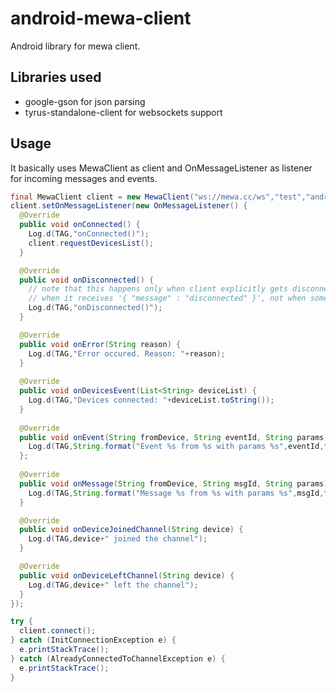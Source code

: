 # android-mewa-client

Android library for mewa client.

## Libraries used

* google-gson for json parsing
* tyrus-standalone-client for websockets support

## Usage

It basically uses MewaClient as client and OnMessageListener as listener for incoming messages and events.

```java
final MewaClient client = new MewaClient("ws://mewa.cc/ws","test","android","pass");
client.setOnMessageListener(new OnMessageListener() {
  @Override
  public void onConnected() {
    Log.d(TAG,"onConnected()");
    client.requestDevicesList();
  }

  @Override
  public void onDisconnected() {
    // note that this happens only when client explicitly gets disconnect signal from the channel
    // when it receives '{ "message" : "disconnected" }', not when some error occures
    Log.d(TAG,"onDisconnected()");
  }

  @Override
  public void onError(String reason) {
    Log.d(TAG,"Error occured. Reason: "+reason);
  }
  
  @Override
  public void onDevicesEvent(List<String> deviceList) {
    Log.d(TAG,"Devices connected: "+deviceList.toString());
  }
  
  @Override
  public void onEvent(String fromDevice, String eventId, String params) {
    Log.d(TAG,String.format("Event %s from %s with params %s",eventId,fromDevice,params));
  };
  
  @Override
  public void onMessage(String fromDevice, String msgId, String params) {
    Log.d(TAG,String.format("Message %s from %s with params %s",msgId,fromDevice,params));
  }

  @Override
  public void onDeviceJoinedChannel(String device) {
    Log.d(TAG,device+" joined the channel");
  }

  @Override
  public void onDeviceLeftChannel(String device) {
    Log.d(TAG,device+" left the channel");
  }
});

try {
  client.connect();
} catch (InitConnectionException e) {
  e.printStackTrace();
} catch (AlreadyConnectedToChannelException e) {
  e.printStackTrace();
}
```
